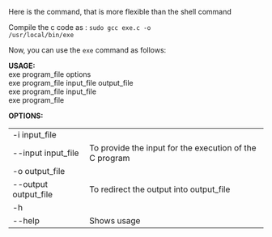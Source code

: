 Here is the command, that is more flexible than the shell command

Compile the c code as :
<code>sudo gcc exe.c -o /usr/local/bin/exe</code>

Now, you can use the <code>exe</code> command as follows:

<b>USAGE:</b><br/>
 exe program_file options  <br/>
 exe program_file input_file output_file<br>
 exe program_file input_file <br/>
 exe program_file <br/>

<b>OPTIONS:  </b>
<table border="0">
 <tr>
  <td>-i input_file</td>
  <td></td>
 </tr>
 <tr>
  <td>--input input_file</td>
  <td>To provide the input for the execution of the C program</td>
 </tr>
 <tr>
  <td>-o output_file</td>
  <td></td>
 </tr>
 <tr>
  <td>--output output_file</td>
  <td>To redirect the output into output_file</td>
 </tr>
 <tr>
  <td>-h</td>
  <td></td>
 </tr>
 <tr>
  <td>--help</td>
  <td>Shows usage</td>
 </tr>
</table>
  
